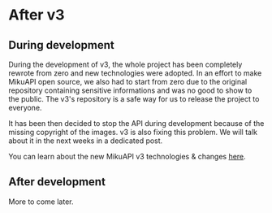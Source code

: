 # After v3

## During development

During the development of v3, the whole project has been completely rewrote from zero and new technologies were adopted. In an effort to make MikuAPI open source, we also had to start from zero due to the original repository containing sensitive informations and was no good to show to the public. The v3's repository is a safe way for us to release the project to everyone.

It has been then decided to stop the API during development because of the missing copyright of the images. v3 is also fixing this problem. We will talk about it in the next weeks in a dedicated post.

You can learn about the new MikuAPI v3 technologies & changes [here](broken-reference).

## After development

More to come later.
